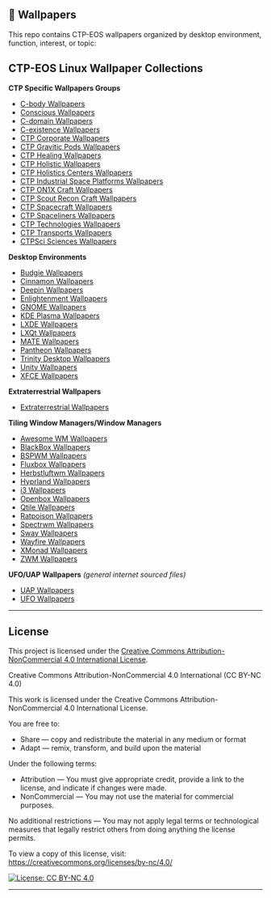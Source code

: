 ## 📁 Wallpapers

This repo contains CTP-EOS wallpapers organized by desktop environment, function, interest, or topic:
## CTP-EOS Linux Wallpaper Collections

**CTP Specific Wallpapers Groups**

- [C-body Wallpapers](./cbody/)
- [Conscious Wallpapers](./conscious/)
- [C-domain Wallpapers](./c-domain/)
- [C-existence Wallpapers](./c-existence/)
- [CTP Corporate Wallpapers](./ctpcorporate/)
- [CTP Gravitic Pods Wallpapers](./ctppods/)
- [CTP Healing Wallpapers](./ctphealing/)
- [CTP Holistic Wallpapers](./ctpholistics/)
- [CTP Holistics Centers Wallpapers](./ctpholisticcenters/)
- [CTP Industrial Space Platforms Wallpapers](./ctpisps/)
- [CTP ON1X Craft Wallpapers](./ctpon1x/)
- [CTP Scout Recon Craft Wallpapers](./ctpdiscs/)
- [CTP Spacecraft Wallpapers](./ctpspacecraft/)
- [CTP Spaceliners Wallpapers](./ctpspaceliners/)
- [CTP Technologies Wallpapers](./ctptch/)
- [CTP Transports Wallpapers](./ctptransports/)
- [CTPSci Sciences Wallpapers](./ctpsci/)

**Desktop Environments**

- [Budgie Wallpapers](./budgie/)
- [Cinnamon Wallpapers](./cinnamon/)
- [Deepin Wallpapers](./deepin/)
- [Enlightenment Wallpapers](./enlightenment/)
- [GNOME Wallpapers](./gnome/)
- [KDE Plasma Wallpapers](./plasma/)
- [LXDE Wallpapers](./lxde/)
- [LXQt Wallpapers](./lxqt/)
- [MATE Wallpapers](./mate/)
- [Pantheon Wallpapers](./pantheon/)
- [Trinity Desktop Wallpapers](./trinity/)
- [Unity Wallpapers](./unity/)
- [XFCE Wallpapers](./xfce/)

**Extraterrestrial Wallpapers**

- [Extraterrestrial Wallpapers](./extraterrestrials/) 

**Tiling Window Managers/Window Managers**

- [Awesome WM Wallpapers](./awesome/)
- [BlackBox Wallpapers](./blackbox/)
- [BSPWM Wallpapers](./bspwm/)
- [Fluxbox Wallpapers](./fluxbox/)
- [Herbstluftwm Wallpapers](./herbstluftwm/)
- [Hyprland Wallpapers](./hyprland/)
- [i3 Wallpapers](./i3/)
- [Openbox Wallpapers](./openbox/)
- [Qtile Wallpapers](./qtile/)
- [Ratpoison Wallpapers](./ratpoison/)
- [Spectrwm Wallpapers](./spectrwm/)
- [Sway Wallpapers](./sway/)
- [Wayfire Wallpapers](./wayfire/)
- [XMonad Wallpapers](./xmonad/)
- [ZWM Wallpapers](./zwm/)
 
**UFO/UAP Wallpapers** *(general internet sourced files)*

- [UAP Wallpapers](./uaps/)
- [UFO Wallpapers](./ufos/)

---

## License

This project is licensed under the [Creative Commons Attribution-NonCommercial 4.0 International License](https://creativecommons.org/licenses/by-nc/4.0/).


Creative Commons Attribution-NonCommercial 4.0 International (CC BY-NC 4.0)

This work is licensed under the Creative Commons Attribution-NonCommercial 4.0 International License.

You are free to:
- Share — copy and redistribute the material in any medium or format
- Adapt — remix, transform, and build upon the material

Under the following terms:
- Attribution — You must give appropriate credit, provide a link to the license, and indicate if changes were made.
- NonCommercial — You may not use the material for commercial purposes.

No additional restrictions — You may not apply legal terms or technological measures that legally restrict others from doing anything the license permits.

To view a copy of this license, visit:
https://creativecommons.org/licenses/by-nc/4.0/

[![License: CC BY-NC 4.0](https://img.shields.io/badge/License-CC%20BY--NC%204.0-lightgrey.svg)](https://creativecommons.org/licenses/by-nc/4.0/)

---

